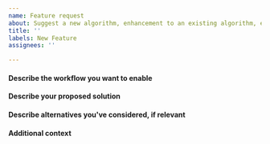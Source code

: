 ```yaml
---
name: Feature request
about: Suggest a new algorithm, enhancement to an existing algorithm, etc.
title: ''
labels: New Feature
assignees: ''

---
```


<!--
If you want to propose a new algorithm, please refer first to the scikit-learn
inclusion criterion:
https://scikit-learn.org/stable/faq.html#what-are-the-inclusion-criteria-for-new-algorithms
-->

#### Describe the workflow you want to enable

#### Describe your proposed solution

#### Describe alternatives you've considered, if relevant

#### Additional context
